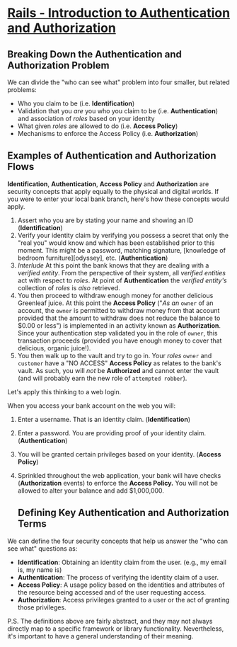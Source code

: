 # [Rails - Introduction to Authentication and Authorization](https://github.com/saramccombs/introduction-to-authentication-and-authorization)

## Breaking Down the Authentication and Authorization Problem

We can divide the "who can see what" problem into four smaller, but related
problems:

- Who you claim to be (i.e. **Identification**)
- Validation that you _are_ you who you claim to be (i.e. **Authentication**)
  and association of _roles_ based on your identity
- What given _roles_ are allowed to do (i.e. **Access Policy**)
- Mechanisms to enforce the Access Policy (i.e. **Authorization**)

## Examples of Authentication and Authorization Flows

**Identification**, **Authentication**, **Access Policy** and **Authorization**
are security concepts that apply equally to the physical and digital worlds. If
you were to enter your local bank branch, here's how these concepts would
apply.

1. Assert who you are by stating your name and showing an ID
   (**Identification**)
2. Verify your identity claim by verifying you possess a secret that only the
   "real you" would know and which has been established prior to this moment.
   This might be a password, matching signature, [knowledge of bedroom furniture][odyssey],   etc. (**Authentication**)
3. _Interlude_ At this point the bank knows that they are dealing with a
   _verified entity_. From the perspective of their system, all _verified
   entities_ act with respect to _roles_. At point of **Authentication** the
   _verified entity's_ collection of _roles_ is _also_ retrieved.
4. You then proceed to withdraw enough money for another delicious Greenleaf
   juice. At this point the **Access Policy** ("_As an_ `owner` of an account,
   the `owner` is permitted to withdraw money from that account provided that the
   amount to withdraw does not reduce the balance to $0.00 or less") is
   implemented in an activity known as **Authorization**. Since your
   authentication step validated you in the role of `owner`, this transaction
   proceeds (provided you have enough money to cover that delicious, organic
   juice!).
5. You then walk up to the vault and try to go in. Your _roles_ `owner` and
   `customer` have a "NO ACCESS" **Access Policy** as relates to the bank's vault. As
   such, you will _not_ be **Authorized** and cannot enter the vault (and will
   probably earn the new role of `attempted robber`).

Let's apply this thinking to a web login.

When you access your bank account on the web you will:

1. Enter a username. That is an identity claim. (**Identification**)
2. Enter a password. You are providing proof of your identity claim.
   (**Authentication**)
3. You will be granted certain privileges based on your identity. (**Access Policy**)
4. Sprinkled throughout the web application, your bank will have checks
   (**Authorization** events) to enforce the **Access Policy.** You will not be
   allowed to alter your balance and add $1,000,000.

   ## Defining Key Authentication and Authorization Terms

We can define the four security concepts that help us answer the "who can see
what" questions as:

* **Identification**: Obtaining an identity claim from the user. (e.g., my
  email is,  my name is)
* **Authentication**: The process of verifying the identity claim of a user.
* **Access Policy**: A usage policy based on the identities and attributes of
  the resource being accessed and of the user requesting access.
* **Authorization**: Access privileges granted to a user or the act of granting
  those privileges.

P.S. The definitions above are fairly abstract, and they may not always 
directly map to a specific framework or library functionality. Nevertheless, it's 
important to have a general understanding of their meaning.